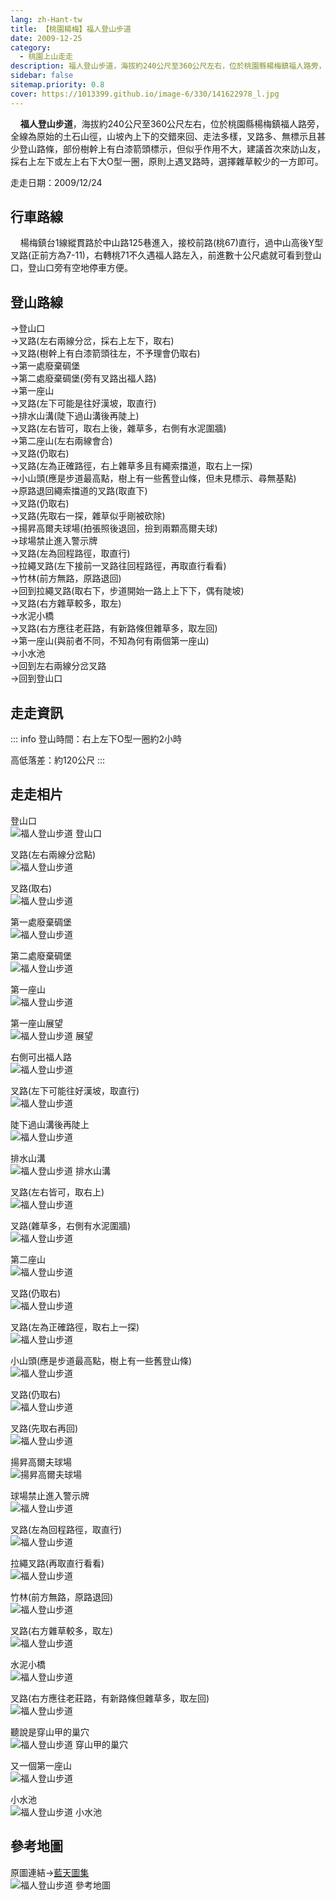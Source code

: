 ```yaml
---
lang: zh-Hant-tw
title: 【桃園楊梅】福人登山步道
date: 2009-12-25
category: 
  - 桃園上山走走
description: 福人登山步道，海拔約240公尺至360公尺左右，位於桃園縣楊梅鎮福人路旁，全線為原始的土石山徑，山坡內上下的交錯來回、走法多樣，叉路多、無標示且甚少登山路條，部份樹幹上有白漆箭頭標示，但似乎作用不大，建議首次來訪山友，採右上左下或左上右下大O型一圈，原則上遇叉路時，選擇雜草較少的一方即可。
sidebar: false
sitemap.priority: 0.8
cover: https://1013399.github.io/image-6/330/141622978_l.jpg
---
```


    **福人登山步道**，海拔約240公尺至360公尺左右，位於桃園縣楊梅鎮福人路旁，全線為原始的土石山徑，山坡內上下的交錯來回、走法多樣，叉路多、無標示且甚少登山路條，部份樹幹上有白漆箭頭標示，但似乎作用不大，建議首次來訪山友，採右上左下或左上右下大O型一圈，原則上遇叉路時，選擇雜草較少的一方即可。

<!-- more -->

走走日期：2009/12/24

## 行車路線
    楊梅鎮台1線縱貫路於中山路125巷進入，接校前路(桃67)直行，過中山高後Y型叉路(正前方為7-11)，右轉桃71不久遇福人路左入，前進數十公尺處就可看到登山口，登山口旁有空地停車方便。

## 登山路線
→登山口  
→叉路(左右兩線分岔，採右上左下，取右)  
→叉路(樹幹上有白漆箭頭往左，不予理會仍取右)  
→第一處廢棄碉堡  
→第二處廢棄碉堡(旁有叉路出福人路)  
→第一座山  
→叉路(左下可能是往好漢坡，取直行)  
→排水山溝(陡下過山溝後再陡上)  
→叉路(左右皆可，取右上後，雜草多，右側有水泥圍牆)  
→第二座山(左右兩線會合)  
→叉路(仍取右)  
→叉路(左為正確路徑，右上雜草多且有繩索擋道，取右上一探)  
→小山頭(應是步道最高點，樹上有一些舊登山條，但未見標示、尋無基點)  
→原路退回繩索擋道的叉路(取直下)  
→叉路(仍取右)  
→叉路(先取右一探，雜草似乎剛被砍除)  
→揚昇高爾夫球場(拍張照後退回，撿到兩顆高爾夫球)  
→球場禁止進入警示牌  
→叉路(左為回程路徑，取直行)  
→拉繩叉路(左下接前一叉路往回程路徑，再取直行看看)  
→竹林(前方無路，原路退回)  
→回到拉繩叉路(取右下，步道開始一路上上下下，偶有陡坡)  
→叉路(右方雜草較多，取左)  
→水泥小橋  
→叉路(右方應往老莊路，有新路條但雜草多，取左回)  
→第一座山(與前者不同，不知為何有兩個第一座山)  
→小水池  
→回到左右兩線分岔叉路  
→回到登山口

## 走走資訊
::: info
登山時間：右上左下O型一圈約2小時

高低落差：約120公尺
:::

## 走走相片

登山口  
![福人登山步道 登山口](https://1013399.github.io/image-6/330/141622899_l.jpg)

叉路(左右兩線分岔點)  
![福人登山步道](https://1013399.github.io/image-6/330/141622905_l.jpg)

叉路(取右)  
![福人登山步道](https://1013399.github.io/image-6/330/141622910_l.jpg)

第一處廢棄碉堡  
![福人登山步道](https://1013399.github.io/image-6/330/141622914_l.jpg)

第二處廢棄碉堡  
![福人登山步道](https://1013399.github.io/image-6/330/141622919_l.jpg)

第一座山  
![福人登山步道](https://1013399.github.io/image-6/330/141622924_l.jpg)

第一座山展望  
![福人登山步道 展望](https://1013399.github.io/image-6/330/141622978_l.jpg)

右側可出福人路  
![福人登山步道](https://1013399.github.io/image-6/330/141623042_l.jpg)

叉路(左下可能往好漢坡，取直行)  
![福人登山步道](https://1013399.github.io/image-6/330/141623068_l.jpg)

陡下過山溝後再陡上  
![福人登山步道](https://1013399.github.io/image-6/330/141623074_l.jpg)

排水山溝  
![福人登山步道 排水山溝](https://1013399.github.io/image-6/330/141623078_l.jpg)

叉路(左右皆可，取右上)  
![福人登山步道](https://1013399.github.io/image-6/330/141623085_l.jpg)

叉路(雜草多，右側有水泥圍牆)  
![福人登山步道](https://1013399.github.io/image-6/330/141623088_l.jpg)

第二座山  
![福人登山步道](https://1013399.github.io/image-6/330/141623091_l.jpg)

叉路(仍取右)  
![福人登山步道](https://1013399.github.io/image-6/330/141623140_l.jpg)

叉路(左為正確路徑，取右上一探)  
![福人登山步道](https://1013399.github.io/image-6/330/141623148_l.jpg)

小山頭(應是步道最高點，樹上有一些舊登山條)  
![福人登山步道](https://1013399.github.io/image-6/330/141623181_l.jpg)

叉路(仍取右)  
![福人登山步道](https://1013399.github.io/image-6/330/141623185_l.jpg)

叉路(先取右再回)  
![福人登山步道](https://1013399.github.io/image-6/330/141623186_l.jpg)

揚昇高爾夫球場  
![揚昇高爾夫球場](https://1013399.github.io/image-6/330/141623188_l.jpg)

球場禁止進入警示牌  
![福人登山步道](https://1013399.github.io/image-6/330/141623191_l.jpg)

叉路(左為回程路徑，取直行)  
![福人登山步道](https://1013399.github.io/image-6/330/141623195_l.jpg)

拉繩叉路(再取直行看看)  
![福人登山步道](https://1013399.github.io/image-6/330/141623199_l.jpg)

竹林(前方無路，原路退回)  
![福人登山步道](https://1013399.github.io/image-6/330/141623205_l.jpg)

叉路(右方雜草較多，取左)  
![福人登山步道](https://1013399.github.io/image-6/330/141623209_l.jpg)

水泥小橋  
![福人登山步道](https://1013399.github.io/image-6/330/141623217_l.jpg)

叉路(右方應往老莊路，有新路條但雜草多，取左回)  
![福人登山步道](https://1013399.github.io/image-6/330/141623225_l.jpg)

聽說是穿山甲的巢穴  
![福人登山步道 穿山甲的巢穴](https://1013399.github.io/image-6/330/141623236_l.jpg)

又一個第一座山  
![福人登山步道](https://1013399.github.io/image-6/330/141623240_l.jpg)

小水池  
![福人登山步道 小水池](https://1013399.github.io/image-6/330/141622891_l.jpg)

## 參考地圖
原圖連結→[藍天圖集](http://www.keepon.com.tw/ActiveSite/Article/One.asp?ArticleID=24222)  
![福人登山步道 參考地圖](https://1013399.github.io/image-6/330/141623359_l.jpg)